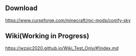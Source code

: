 
## Download
https://www.curseforge.com/minecraft/mc-mods/comfy-sky

## Wiki(Working in Progress)
https://wzsjc2020.github.io/Wiki_Test_Only/#!index.md
